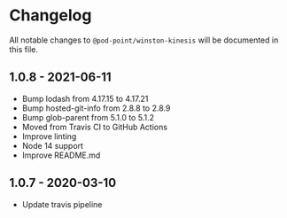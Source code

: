 # Changelog

All notable changes to `@pod-point/winston-kinesis` will be documented in this file.

## 1.0.8 - 2021-06-11

- Bump lodash from 4.17.15 to 4.17.21
- Bump hosted-git-info from 2.8.8 to 2.8.9
- Bump glob-parent from 5.1.0 to 5.1.2
- Moved from Travis CI to GitHub Actions
- Improve linting
- Node 14 support
- Improve README.md

## 1.0.7 - 2020-03-10

- Update travis pipeline
